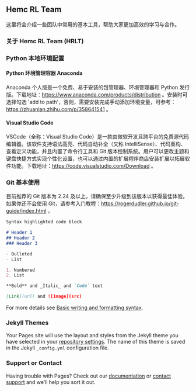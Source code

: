 ## Hemc RL Team

这里将会介绍一些团队中常用的基本工具，帮助大家更加高效的学习与合作。

### 关于 Hemc RL Team (HRLT)

### Python 本地环境配置

#### Python 环境管理容器 Anaconda

Anaconda 个人版是一个免费、易于安装的包管理器、环境管理器和 Python 发行版。下载地址：https://www.anaconda.com/products/distribution 。安装时可选择勾选 'add to path'，否则，需要安装完成手动添加环境变量，可参考：https://zhuanlan.zhihu.com/p/358641541 。

#### Visual Studio Code

VSCode（全称：Visual Studio Code）是一款由微软开发且跨平台的免费源代码编辑器。该软件支持语法高亮、代码自动补全（又称 IntelliSense）、代码重构、查看定义功能，并且内置了命令行工具和 Git 版本控制系统。用户可以更改主题和键盘快捷方式实现个性化设置，也可以通过内置的扩展程序商店安装扩展以拓展软件功能。下载地址：https://code.visualstudio.com/Download 。

### Git 基本使用

目前推荐的 Git 版本为 2.24 及以上，请确保至少升级到该版本以获得最佳体验。
如果你还不会使用 Git，请参考入门教程：https://rogerdudler.github.io/git-guide/index.html 。

```markdown
Syntax highlighted code block

# Header 1
## Header 2
### Header 3

- Bulleted
- List

1. Numbered
2. List

**Bold** and _Italic_ and `Code` text

[Link](url) and ![Image](src)
```

For more details see [Basic writing and formatting syntax](https://docs.github.com/en/github/writing-on-github/getting-started-with-writing-and-formatting-on-github/basic-writing-and-formatting-syntax).

### Jekyll Themes

Your Pages site will use the layout and styles from the Jekyll theme you have selected in your [repository settings](https://github.com/hemc-rlteam/start/settings/pages). The name of this theme is saved in the Jekyll `_config.yml` configuration file.

### Support or Contact

Having trouble with Pages? Check out our [documentation](https://docs.github.com/categories/github-pages-basics/) or [contact support](https://support.github.com/contact) and we’ll help you sort it out.
